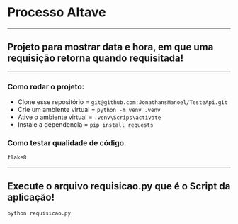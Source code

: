 # Processo Altave

---

## Projeto para mostrar data e hora, em que uma requisição retorna quando requisitada!

---

### Como rodar o projeto:
 - Clone esse repositório = `git@github.com:JonathansManoel/TesteApi.git`
 - Crie um ambiente virtual = `python -m venv .venv`
 - Ative o ambiente virtual = `.venv\Scrips\activate`
 - Instale a dependencia = `pip install requests`
 
### Como testar qualidade de código.
`flake8`

---

## Execute o arquivo requisicao.py que é o Script da aplicação!
``python requisicao.py``

